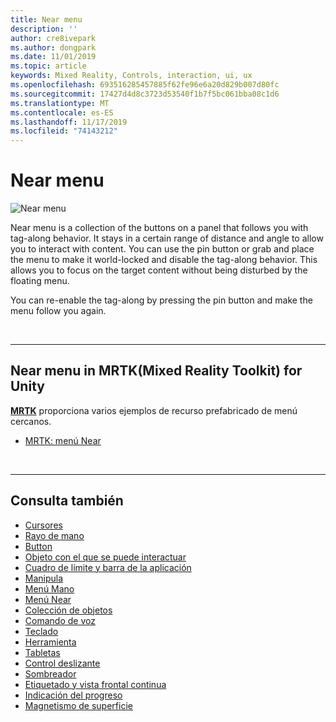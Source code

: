 ```yaml
---
title: Near menu
description: ''
author: cre8ivepark
ms.author: dongpark
ms.date: 11/01/2019
ms.topic: article
keywords: Mixed Reality, Controls, interaction, ui, ux
ms.openlocfilehash: 693516285457885f62fe96e6a20d829b007d80fc
ms.sourcegitcommit: 17427d4d8c3723d53540f1b7f5bc061bba08c1d6
ms.translationtype: MT
ms.contentlocale: es-ES
ms.lasthandoff: 11/17/2019
ms.locfileid: "74143212"
---
```

# <a name="near-menu"></a>Near menu

![Near menu](images/UX/UX_Hero_NearMenu.jpg)

Near menu is a collection of the buttons on a panel that follows you with tag-along behavior. It stays in a certain range of distance and angle to allow you to interact with content. You can use the pin button or grab and place the menu to make it world-locked and disable the tag-along behavior. This allows you to focus on the target content without being disturbed by the floating menu.

You can re-enable the tag-along by pressing the pin button and make the menu follow you again.

<br>

---

## <a name="near-menu-in-mrtkmixed-reality-toolkit-for-unity"></a>Near menu in MRTK(Mixed Reality Toolkit) for Unity
**[MRTK](https://github.com/Microsoft/MixedRealityToolkit-Unity)** proporciona varios ejemplos de recurso prefabricado de menú cercanos.

* [MRTK: menú Near](https://microsoft.github.io/MixedRealityToolkit-Unity/Documentation/README_NearMenu.html)


<br>

---


## <a name="see-also"></a>Consulta también

* [Cursores](cursors.md)
* [Rayo de mano](point-and-commit.md)
* [Button](button.md)
* [Objeto con el que se puede interactuar](interactable-object.md)
* [Cuadro de límite y barra de la aplicación](app-bar-and-bounding-box.md)
* [Manipula](direct-manipulation.md)
* [Menú Mano](hand-menu.md)
* [Menú Near](near-menu.md)
* [Colección de objetos](object-collection.md)
* [Comando de voz](voice-input.md)
* [Teclado](keyboard.md)
* [Herramienta](tooltip.md)
* [Tabletas](slate.md)
* [Control deslizante](slider.md)
* [Sombreador](shader.md)
* [Etiquetado y vista frontal continua](billboarding-and-tag-along.md)
* [Indicación del progreso](progress.md)
* [Magnetismo de superficie](surface-magnetism.md)
